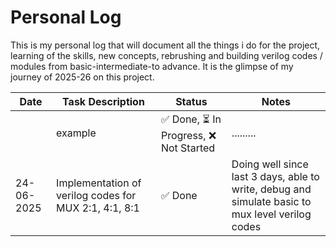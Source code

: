# Personal Log

This is my personal log that will document all the things i do for the project, learning of the skills, new concepts, rebrushing and building verilog codes / modules from basic-intermediate-to advance. It is the glimpse of my journey of 2025-26 on this project.
<br>

|       Date            | Task Description               | Status     | Notes                       |
|-----------------------|---------------------------------|------------|-----------------------------|
|  | example   | ✅ Done, ⏳ In Progress, ❌ Not Started     | ......... |
| 24-06-2025  | Implementation of  verilog codes for MUX 2:1, 4:1, 8:1 | ✅ Done| Doing well since last 3 days, able to write, debug and simulate basic to mux level verilog codes |


